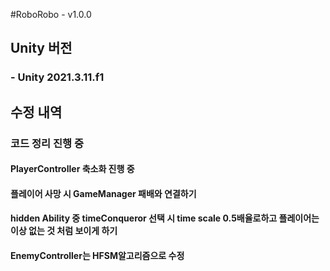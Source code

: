 #RoboRobo - v1.0.0

## Unity 버전
### - Unity 2021.3.11.f1

## 수정 내역
### 코드 정리 진행 중
#### PlayerController 축소화 진행 중
#### 플레이어 사망 시 GameManager 패배와 연결하기
#### hidden Ability 중 timeConqueror 선택 시 time scale 0.5배율로하고 플레이어는 이상 없는 것 처럼 보이게 하기
#### EnemyController는 HFSM알고리즘으로 수정